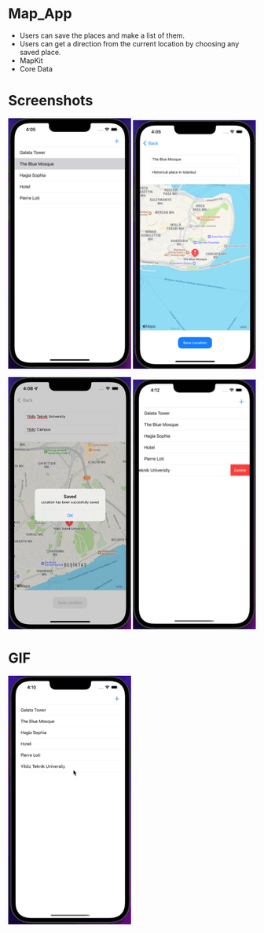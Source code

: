 # Map_App
- Users can save the places and make a list of them. 
- Users can get a direction from the current location by choosing any saved place.
- MapKit
- Core Data

# Screenshots
<p float="left">
<img src="https://github.com/MutluClkn/My_iOS_Academia/blob/main/13.%20Map_App/Images/1.png " width="250">
<img src="https://github.com/MutluClkn/My_iOS_Academia/blob/main/13.%20Map_App/Images/2.png " width="250">
</p>
<p float="left">
<img src="https://github.com/MutluClkn/My_iOS_Academia/blob/main/13.%20Map_App/Images/3.png " width="250">
<img src="https://github.com/MutluClkn/My_iOS_Academia/blob/main/13.%20Map_App/Images/4.png " width="250">
</p>

# GIF
<img src="https://github.com/MutluClkn/My_iOS_Academia/blob/main/13.%20Map_App/Images/mapAppGIF.gif " width="250">
